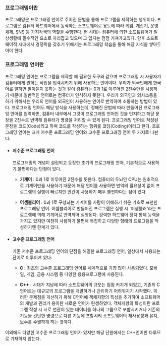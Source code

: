 ### 프로그래밍이란

프로그래밍은 프로그래밍 언어로 주어진 문법을 통해 프로그램을 제작하는 행위이다. 프로그램은 컴퓨터 하드웨어에서 동작하는 소프트웨어로 용도에 따라 게임, 계산기, 운영체제, SNS 등 가지각색의 역할을 수행한다. 현 시대는 컴퓨터에 의한 소프트웨어가 일상생활에 필수적인 요소로 자리잡고 있으며 그 입지는 점점 커져가고있다. 향후 소프트웨어적 시대에서 경쟁력을 갖추기 위해서는 프로그래밍 학습을 통해 해당 지식을 쌓아두어야 한다.

### 프로그래밍 언어란

프로그래밍 언어는 프로그램을 제작할 때 필요한 도구와 같으며 프로그래밍 시 사용자가 컴퓨터에게 원하는 작업을 입력시키기 위해 사용하는 언어이다. 우리가 외국인에게 한국어로 말하면 알아듣지 못하는 것과 같이 컴퓨터는 0과 1로 이루어진 2진수만을 사용하기 때문에 일반적인 언어로는 컴퓨터가 인식하지 못한다. 우리가 외국인과 의사소통을 하기 위해서는 우리의 언어를 외국인이 사용하는 언어로 번역하여 소통하는 방법이 있다. 프로그래밍 언어도 해당 방식을 사용하는데, 정해진 문법에 따라 만들어진 프로그래밍 언어를 입력하면, 컴퓨터 내부에서 그것이 프로그래밍 언어인 것을 인지하고 해당 문장을 2진수로 번역해 컴퓨터가 명령을 처리할 수 있게 된다. 프로그래밍 언어로 작성된 문장을 코드(Code)라고 하며 코드를 작성하는 행위를 코딩(Coding)이라고 한다. 프로그래밍 언어는 크게 저수준 프로그래밍 언어와 고수준 프로그래밍 언어 두 가지로 나뉜다.

+ #### 저수준 프로그래밍 언어  
    프로그래밍의 개념이 설립되고 등장한 초기의 프로그래밍 언어, 기본적으로 사용하기 불편하다는 단점이 있다. 
  + **기계어** : 0과 1로 이루어진 2진수를 뜻한다. 컴퓨터의 두뇌인 CPU는 원초적으로 기계어만을 사용하기 때문에 해당 언어를 사용하면 번역의 필요성이 없어 프로그램의 실행이 빠르지만 인간이 사용하기 매우 불편하다는 점이 있다.
  
  +  **어셈블리어** : 0과 1로 구성되는 기계어를 사람이 이해하기 쉬운 기호로 표현한 프로그래밍 언어. 어셈블리어로 만들어진 프로그램은 실행 시 '어셈블러'라는 프로그램에 의해 기계어로 번역되어 실행된다. 강력한 하드웨어 장치 통제 능력을 가지고 있지만 여전히 사용하기 불편해 복잡하고 다양한 형태의 프로그램을 작성하기엔 한계가 있다.


+ #### 고수준 프로그래밍 언어
   기존 저수준 프로그래밍 언어의 단점을 해결한 프로그래밍 언어, 일상에서 사용되는 단어로 이루어져 있다.
  + **C** : 최초의 고수준 프로그래밍 언어로 세계적으로 가장 많이 사용되었다. 모바일, 게임, 금융 시스템 등 다양한 응용프로그램에 사용된다.

  + **C++** : 시대가 지남에 따라 소프트웨어의 규모는 점점 커지게 되었고, 기존의 C언어로는 대규모의 프로그램을 개발하거나 관리하기 어려워지기 시작했다. 이러한 문제점을 개선하기 위해 C언어에 객체지향의 특성을 추가하여 소프트웨어의 개발과 관리가 용이한 새로운 언어가 탄생하였다. 객체지향의 특성이란 프로그램 작성 시 서로 연관이 있는 데이터를 하나의 그룹으로 포함시키거나 기존의 기능을 간단한 명령으로 다른 기능에 포함시켜 소프트웨어의 재사용성과 유지, 보수를 수월하게 하는 것이다.


이외에도 다양한 고수준 프로그래밍 언어가 있지만 해당 단원에서는 C++언어만 다루므로 기재하지 않는다.
